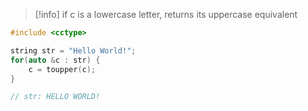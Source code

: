 > [!info] if c is a lowercase letter, returns its uppercase equivalent

```cpp
#include <cctype>

string str = "Hello World!";  
for(auto &c : str) {  
    c = toupper(c);  
}

// str: HELLO WORLD!
```